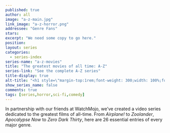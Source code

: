 ```yaml
---
published: true
author: all
image: "a-z-main.jpg"
link_image: "a-z-horror.png"
addressee: "Genre Fans"
stars: 
excerpt: "We need some copy to go here."
position: 
layout: series
categories:
  - series-index
series-name: "a-z-movies"
title: "The greatest movies of all time: A-Z"
series-link: "See the complete A-Z series"
title-display: true
alt-title: "<h1 style=\"margin-top:1rem;font-weight: 300;width: 100%;font-family: Helvetica Neue;color: #fff;font-size: 1.5rem;text-align: center;\">The <strong>greatest movies</strong> of all time.</h1>"
show_series_name: false
comments: true
tags: [series,horror,sci-fi,comedy]
---
```

In partnership with our friends at WatchMojo, we’ve created a video series dedicated to the greatest films of all-time. From *Airplane!* to *Zoolander*, *Apocalypse Now* to *Zero Dark Thirty*, here are 26 essential entries of every major genre.